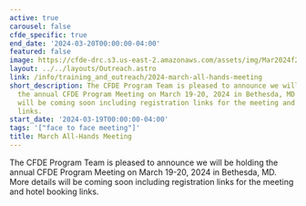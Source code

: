 ```yaml
---
active: true
carousel: false
cfde_specific: true
end_date: '2024-03-20T00:00:00-04:00'
featured: false
image: https://cfde-drc.s3.us-east-2.amazonaws.com/assets/img/Mar2024f2f.png
layout: ../../layouts/Outreach.astro
link: /info/training_and_outreach/2024-march-all-hands-meeting
short_description: The CFDE Program Team is pleased to announce we will be holding
  the annual CFDE Program Meeting on March 19-20, 2024 in Bethesda, MD. More details
  will be coming soon including registration links for the meeting and hotel booking
  links.
start_date: '2024-03-19T00:00:00-04:00'
tags: '["face to face meeting"]'
title: March All-Hands Meeting
---
```

The CFDE Program Team is pleased to announce we will be holding the annual CFDE Program Meeting on March 19-20, 2024 in Bethesda, MD. More details will be coming soon including registration links for the meeting and hotel booking links.